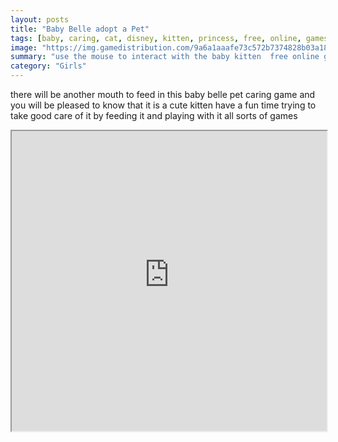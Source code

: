 ```yaml
---
layout: posts
title: "Baby Belle adopt a Pet"
tags: [baby, caring, cat, disney, kitten, princess, free, online, games, oyna, game, free, games, play, play, games]
image: "https://img.gamedistribution.com/9a6a1aaafe73c572b7374828b03a1881.jpg"
summary: "use the mouse to interact with the baby kitten  free online games oyna game free games play play games"
category: "Girls"
---
```


there will be another mouth to feed in this baby belle pet caring game and you will be pleased to know that it is a cute kitten have a fun time trying to take good care of it by feeding it and playing with it all sorts of games

<iframe width="100%" height="480px;" src="https://flash.gamedistribution.com?game=9a6a1aaafe73c572b7374828b03a1881"></iframe>